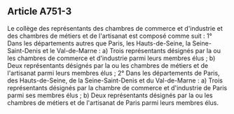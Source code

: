 Article A751-3
----
Le collège des représentants des chambres de commerce et d'industrie et des
chambres de métiers et de l'artisanat est composé comme suit : 1° Dans les
départements autres que Paris, les Hauts-de-Seine, la Seine-Saint-Denis et le
Val-de-Marne : a) Trois représentants désignés par la ou les chambres de
commerce et d'industrie parmi leurs membres élus ; b) Deux représentants
désignés par la ou les chambres de métiers et de l'artisanat parmi leurs membres
élus ; 2° Dans les départements de Paris, des Hauts-de-Seine, de la
Seine-Saint-Denis et du Val-de-Marne : a) Trois représentants désignés par la
chambre de commerce et d'industrie de Paris parmi ses membres élus ; b) Deux
représentants désignés par la ou les chambres de métiers et de l'artisanat de
Paris parmi leurs membres élus.
